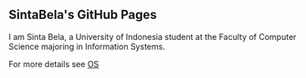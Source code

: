 ## SintaBela's GitHub Pages

I am Sinta Bela, a University of Indonesia student at the Faculty of Computer Science majoring in Information Systems.




For more details see [OS](URLs/)
